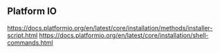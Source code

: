## Platform IO
https://docs.platformio.org/en/latest/core/installation/methods/installer-script.html
https://docs.platformio.org/en/latest/core/installation/shell-commands.html
